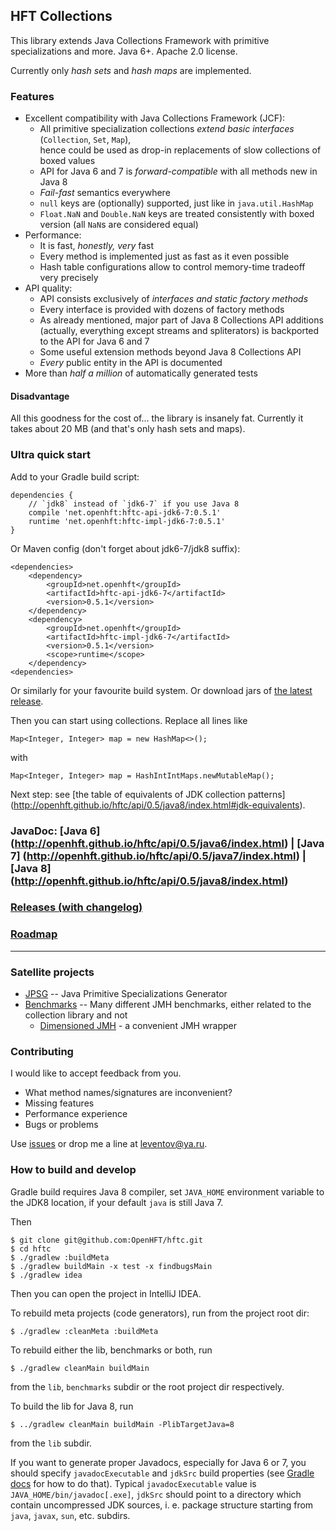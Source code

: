## HFT Collections

This library extends Java Collections Framework with primitive specializations and more.
Java 6+. Apache 2.0 license.

Currently only *hash sets* and *hash maps* are implemented.

### Features

 - Excellent compatibility with Java Collections Framework (JCF):
    - All primitive specialization collections *extend basic interfaces*
      (`Collection`, `Set`, `Map`),<br/> hence could be used as drop-in replacements
      of slow collections of boxed values
    - API for Java 6 and 7 is *forward-compatible* with all methods new in Java 8
    - *Fail-fast* semantics everywhere
    - `null` keys are (optionally) supported, just like in `java.util.HashMap`
    - `Float.NaN` and `Double.NaN` keys are treated consistently with boxed version
       (all `NaN`s are considered equal)
 - Performance:
    - It is fast, *honestly, very* fast
    - Every method is implemented just as fast as it even possible
    - Hash table configurations allow to control memory-time tradeoff very precisely
 - API quality:
    - API consists exclusively of *interfaces and static factory methods*
    - Every interface is provided with dozens of factory methods
    - As already mentioned, major part of Java 8 Collections API additions (actually, everything
      except streams and spliterators) is backported to the API for Java 6 and 7
    - Some useful extension methods beyond Java 8 Collections API
    - *Every* public entity in the API is documented
 - More than *half a million* of automatically generated tests

#### Disadvantage
All this goodness for the cost of... the library is insanely fat. Currently it takes about 20 MB
(and that's only hash sets and maps).

### Ultra quick start

Add to your Gradle build script:

    dependencies {
        // `jdk8` instead of `jdk6-7` if you use Java 8
        compile 'net.openhft:hftc-api-jdk6-7:0.5.1'
        runtime 'net.openhft:hftc-impl-jdk6-7:0.5.1'
    }

Or Maven config (don't forget about jdk6-7/jdk8 suffix):

    <dependencies>
        <dependency>
            <groupId>net.openhft</groupId>
            <artifactId>hftc-api-jdk6-7</artifactId>
            <version>0.5.1</version>
        </dependency>
        <dependency>
            <groupId>net.openhft</groupId>
            <artifactId>hftc-impl-jdk6-7</artifactId>
            <version>0.5.1</version>
            <scope>runtime</scope>
        </dependency>
    <dependencies>

Or similarly for your favourite build system.
Or download jars of [the latest release](https://github.com/OpenHFT/hftc/releases/latest).

Then you can start using collections. Replace all lines like

    Map<Integer, Integer> map = new HashMap<>();

with   

    Map<Integer, Integer> map = HashIntIntMaps.newMutableMap();

Next step: see [the table of equivalents of JDK collection patterns]
(http://openhft.github.io/hftc/api/0.5/java8/index.html#jdk-equivalents).

### JavaDoc: [Java 6] (http://openhft.github.io/hftc/api/0.5/java6/index.html) | [Java 7] (http://openhft.github.io/hftc/api/0.5/java7/index.html) | [Java 8] (http://openhft.github.io/hftc/api/0.5/java8/index.html)

### [Releases (with changelog)](https://github.com/OpenHFT/hftc/releases)

### [Roadmap](https://github.com/OpenHFT/hftc/issues?q=is%3Aopen+label%3A"new+functionality"+is%3Aissue)

---

### Satellite projects

 - [JPSG](jpsg) -- Java Primitive Specializations Generator
 - [Benchmarks](benchmarks) -- Many different JMH benchmarks,
   either related to the collection library and not
    - [Dimensioned JMH](benchmarks/dimensioned-jmh) - a convenient JMH wrapper
    
### Contributing

I would like to accept feedback from you.

 - What method names/signatures are inconvenient?
 - Missing features
 - Performance experience
 - Bugs or problems

Use [issues](https://github.com/OpenHFT/hftc/issues) or drop me a line at leventov@ya.ru.

### How to build and develop
Gradle build requires Java 8 compiler, set `JAVA_HOME` environment variable to the JDK8 location,
if your default `java` is still Java 7.

Then

    $ git clone git@github.com:OpenHFT/hftc.git
    $ cd hftc
    $ ./gradlew :buildMeta
    $ ./gradlew buildMain -x test -x findbugsMain
    $ ./gradlew idea

Then you can open the project in IntelliJ IDEA.

To rebuild meta projects (code generators), run from the project root dir:

    $ ./gradlew :cleanMeta :buildMeta

To rebuild either the lib, benchmarks or both, run

    $ ./gradlew cleanMain buildMain

from the `lib`, `benchmarks` subdir or the root project dir respectively.

To build the lib for Java 8, run

    $ ../gradlew cleanMain buildMain -PlibTargetJava=8
    
from the `lib` subdir.

If you want to generate proper Javadocs, especially for Java 6 or 7, you should specify
`javadocExecutable` and `jdkSrc` build properties (see
[Gradle docs](http://www.gradle.org/docs/2.0/userguide/tutorial_this_and_that.html#sec:gradle_properties_and_system_properties)
for how to do that). Typical `javadocExecutable` value is `JAVA_HOME/bin/javadoc[.exe]`, `jdkSrc`
should point to a directory which contain uncompressed JDK sources, i. e. package structure starting
from `java`, `javax`, `sun`, etc. subdirs.

